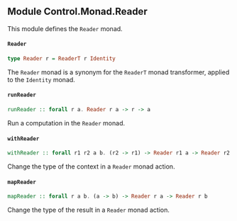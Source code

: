 ## Module Control.Monad.Reader

This module defines the `Reader` monad.

#### `Reader`

``` purescript
type Reader r = ReaderT r Identity
```

The `Reader` monad is a synonym for the `ReaderT` monad transformer, applied
to the `Identity` monad.

#### `runReader`

``` purescript
runReader :: forall r a. Reader r a -> r -> a
```

Run a computation in the `Reader` monad.

#### `withReader`

``` purescript
withReader :: forall r1 r2 a b. (r2 -> r1) -> Reader r1 a -> Reader r2 a
```

Change the type of the context in a `Reader` monad action.

#### `mapReader`

``` purescript
mapReader :: forall r a b. (a -> b) -> Reader r a -> Reader r b
```

Change the type of the result in a `Reader` monad action.


